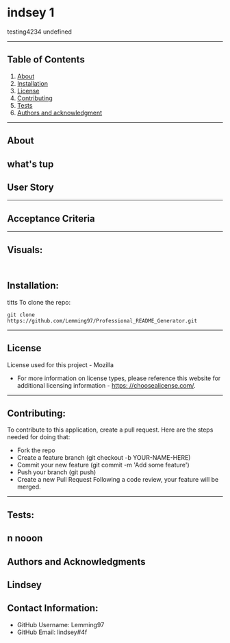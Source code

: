 
  # indsey 1

testing4234
undefined


---
## Table of Contents
1. [About](#about)
2. [Installation](#installation)
3. [License](#license)
4. [Contributing](#contributing)
5. [Tests](#tests)
6. [Authors and acknowledgment](#authors%20and%20acknowledgment)
---
## About
what's tup
---
## User Story

---
## Acceptance Criteria


---
## Visuals:
![]()
---
## Installation:
titts
To clone the repo:

    git clone https://github.com/Lemming97/Professional_README_Generator.git

---
## License
License used for this project - Mozilla
* For more information on license types, please reference this website
for additional licensing information - [https: //choosealicense.com/](https://choosealicense.com/).
---
## Contributing:

To contribute to this application, create a pull request.
Here are the steps needed for doing that:
- Fork the repo
- Create a feature branch (git checkout -b YOUR-NAME-HERE)
- Commit your new feature (git commit -m 'Add some feature')
- Push your branch (git push)
- Create a new Pull Request
Following a code review, your feature will be merged.
---
## Tests:
n nooon
---
## Authors and Acknowledgments
Lindsey
---
## Contact Information:
* GitHub Username: Lemming97
* GitHub Email: lindsey#4f


